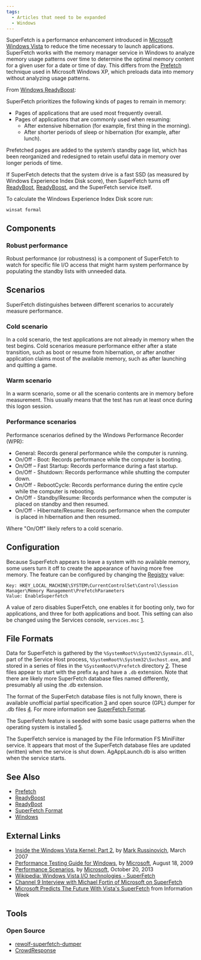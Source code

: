```yaml
---
tags:
  - Articles that need to be expanded
  - Windows
---
```

SuperFetch is a performance enhancement introduced in
[Microsoft](microsoft.md) [Windows Vista](windows.md) to
reduce the time necessary to launch applications. SuperFetch works with
the memory manager service in Windows to analyze memory usage patterns
over time to determine the optimal memory content for a given user for a
date or time of day. This differs from the
[Prefetch](prefetch.md) technique used in Microsoft Windows XP,
which preloads data into memory without analyzing usage patterns.

From [Windows ReadyBoost](https://download.microsoft.com/download/3/0/2/3027d574-c433-412a-a8b6-5e0a75d5b237/perfaccel.docx):

SuperFetch prioritizes the following kinds of pages to remain in memory:

- Pages of applications that are used most frequently overall.
- Pages of applications that are commonly used when resuming:
  - After extensive hibernation (for example, first thing in the
    morning).
  - After shorter periods of sleep or hibernation (for example, after
    lunch).

Prefetched pages are added to the system’s standby page list, which has
been reorganized and redesigned to retain useful data in memory over
longer periods of time.

If SuperFetch detects that the system drive is a fast SSD (as measured
by Windows Experience Index Disk score), then SuperFetch turns off
[ReadyBoot](readyboot.md), [ReadyBoost](readyboost.md),
and the SuperFetch service itself.

To calculate the Windows Experience Index Disk score run:

    winsat formal

## Components

### Robust performance

Robust performance (or robustness) is a component of SuperFetch to watch
for specific file I/O access that might harm system performance by
populating the standby lists with unneeded data.

## Scenarios

SuperFetch distinguishes between different scenarios to accurately
measure performance.

### Cold scenario

In a cold scenario, the test applications are not already in memory when
the test begins. Cold scenarios measure performance either after a state
transition, such as boot or resume from hibernation, or after another
application claims most of the available memory, such as after launching
and quitting a game.

### Warm scenario

In a warm scenario, some or all the scenario contents are in memory
before measurement. This usually means that the test has run at least
once during this logon session.

### Performance scenarios

Performance scenarios defined by the Windows Performance Recorder (WPR):

- General: Records general performance while the computer is running.
- On/Off - Boot: Records performance while the computer is booting.
- On/Off – Fast Startup: Records performance during a fast startup.
- On/Off - Shutdown: Records performance while shutting the computer
  down.
- On/Off - RebootCycle: Records performance during the entire cycle
  while the computer is rebooting.
- On/Off - Standby/Resume: Records performance when the computer is
  placed on standby and then resumed.
- On/Off - Hibernate/Resume: Records performance when the computer is
  placed in hibernation and then resumed.

Where "On/Off" likely refers to a cold scenario.

## Configuration

Because SuperFetch appears to leave a system with no available memory, some
users turn it off to create the appearance of having more free memory. The
feature can be configured by changing the [Registry](windows_registry.md) value:

    Key: HKEY_LOCAL_MACHINE\SYSTEM\CurrentControlSet\Control\Session Manager\Memory Management\PrefetchParameters
    Value: EnableSuperfetch

A value of zero disables SuperFetch, one enables it for booting only,
two for applications, and three for both applications and boot. This
setting can also be changed using the Services console, `services.msc`
[1](https://tiredblogger.wordpress.com/2007/03/27/superfetch-not-so-super-for-gaming/).

## File Formats

Data for SuperFetch is gathered by the
`%SystemRoot%\System32\Sysmain.dll`, part of the Service Host process,
`%SystemRoot%\System32\Svchost.exe`, and stored in a series of files in
the `%SystemRoot%\Prefetch` directory
[2](https://learn.microsoft.com/en-us/).
These files appear to start with the prefix `Ag` and have a `.db`
extension. Note that there are likely more SuperFetch database files
named differently, presumably all using the .db extension.

The format of the SuperFetch database files is not fully known, there is
available unofficial partial specification
[3](http://blog.rewolf.pl/blog/?p=214) and open source (GPL) dumper for
.db files [4](https://github.com/rwfpl/rewolf-superfetch-dumper). For
more information see [SuperFetch
Format](windows_superfetch_format.md).

The SuperFetch feature is seeded with some basic usage patterns when the
operating system is installed
[5](https://learn.microsoft.com/en-us/shows/).

The SuperFetch service is managed by the File Information FS MiniFilter
service. It appears that most of the SuperFetch database files are
updated (written) when the service is shut down. AgAppLaunch.db is also
written when the service starts.

## See Also

* [Prefetch](prefetch.md)
* [ReadyBoost](readyboost.md)
* [ReadyBoot](readyboot.md)
* [SuperFetch Format](windows_superfetch_format.md)
* [Windows](windows.md)

## External Links

* [Inside the Windows Vista Kernel: Part 2](https://learn.microsoft.com/en-us/previous-versions/technet-magazine/cc162480(v=msdn.10)),
  by [Mark Russinovich](mark_russinovich.md), March 2007
* [Performance Testing Guide for Windows](https://download.microsoft.com/download/7/E/7/7E7662CF-CBEA-470B-A97E-CE7CE0D98DC2/Win7Perf.docx),
  by [Microsoft](microsoft.md), August 18, 2009 
* [Performance Scenarios](https://learn.microsoft.com/en-us/previous-versions/windows/it-pro/windows-8.1-and-8/hh162965(v=win.10)),
  by [Microsoft](microsoft.md), October 20, 2013
* [Wikipedia: Windows Vista I/O technologies - SuperFetch](https://en.wikipedia.org/wiki/Windows_Vista_I/O_technologies#SuperFetch)
* [Channel 9 Interview with Michael Fortin of Microsoft on SuperFetch](https://learn.microsoft.com/en-us/shows/)
* [Microsoft Predicts The Future With Vista's SuperFetch](https://www.informationweek.com)
  from Information Week

## Tools

### Open Source

* [rewolf-superfetch-dumper](https://github.com/rwfpl/rewolf-superfetch-dumper)
* [CrowdResponse](https://www.crowdstrike.com/resources/community-tools/crowdresponse/)
